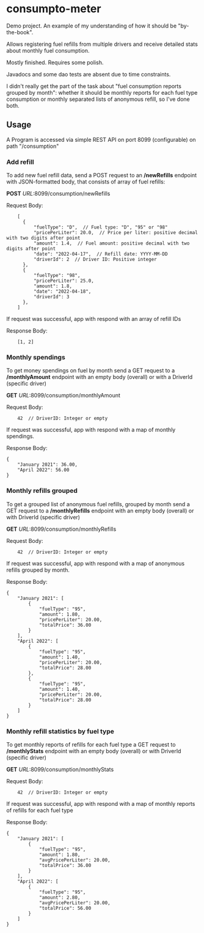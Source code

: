 # consumpto-meter
Demo project. An example of my understanding of how it should be "by-the-book". 

Allows registering fuel refills from multiple drivers and receive detailed stats about monthly fuel consumption.

Mostly finished. Requires some polish. 

Javadocs and some dao tests are absent due to time constraints.

I didn't really get the part of the task about "fuel consumption reports grouped by month": 
whether it should be monthly reports for each fuel type consumption or monthly separated lists of anonymous refill, so I've done both.

## Usage

A Program is accessed via simple REST API on port 8099 (configurable) on path "/consumption"


### Add refill
To add new fuel refill data, send a POST request to an **/newRefills** endpoint with JSON-formatted body, that consists of array of fuel refills:

**POST**  *URL*:8099/consumption/newRefills

Request Body:
```
    [
      {
          "fuelType": "D",  // Fuel type: "D", "95" or "98"
          "pricePerLiter": 20.0,  // Price per liter: positive decimal with two digits after point
          "amount": 1.4,  // Fuel amount: positive decimal with two digits after point
          "date": "2022-04-17",  // Refill date: YYYY-MM-DD
          "driverId": 2  // Driver ID: Positive integer
      },
      {
          "fuelType": "98",  
          "pricePerLiter": 25.0,  
          "amount": 1.8,  
          "date": "2022-04-18",  
          "driverId": 3  
      },
    ]
```

If request was successful, app with respond with an array of refill IDs

Response Body:
```
    [1, 2]
```


### Monthly spendings

To get money spendings on fuel by month send a GET request to a **/monthlyAmount** endpoint with an empty body (overall) or with a DriverId (specific driver)

**GET**  *URL*:8099/consumption/monthlyAmount

Request Body:
```
    42  // DriverID: Integer or empty
```

If request was successful, app with respond with a map of monthly spendings.

Response Body:
```
{
    "January 2021": 36.00,
    "April 2022": 56.00
}
```


### Monthly refills grouped

To get a grouped list of anonymous fuel refills, grouped by month send a GET request to a **/monthlyRefills** endpoint with an empty body (overall) or with DriverId (specific driver)

**GET**  *URL*:8099/consumption/monthlyRefills

Request Body:
```
    42  // DriverID: Integer or empty
```

If request was successful, app with respond with a map of anonymous refills grouped by month.

Response Body:
```
{
    "January 2021": [
        {
            "fuelType": "95",
            "amount": 1.80,
            "pricePerLiter": 20.00,
            "totalPrice": 36.00
        }
    ],
    "April 2022": [
        {
            "fuelType": "95",
            "amount": 1.40,
            "pricePerLiter": 20.00,
            "totalPrice": 28.00
        },
        {
            "fuelType": "95",
            "amount": 1.40,
            "pricePerLiter": 20.00,
            "totalPrice": 28.00
        }
    ]
}
```


### Monthly refill statistics by fuel type

To get monthly reports of refills for each fuel type a GET request to **/monthlyStats** endpoint with an empty body (overall) or with DriverId (specific driver)

**GET**  *URL*:8099/consumption/monthlyStats

Request Body:
```
    42  // DriverID: Integer or empty
```

If request was successful, app with respond with a map of monthly reports of refills for each fuel type 

Response Body:
```
{
    "January 2021": [
        {
            "fuelType": "95",
            "amount": 1.80,
            "avgPricePerLiter": 20.00,
            "totalPrice": 36.00
        }
    ],
    "April 2022": [
        {
            "fuelType": "95",
            "amount": 2.80,
            "avgPricePerLiter": 20.00,
            "totalPrice": 56.00
        }
    ]
}
```
